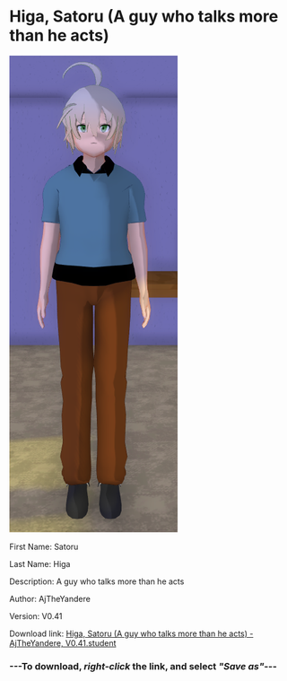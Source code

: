 # Higa, Satoru (A guy who talks more than he acts)

<img src = "https://raw.githubusercontent.com/Arbiter1223/Daigaku-Gurashi-Custom-Students/master/Students/Files/Higa%2C%20Satoru%20(A%20guy%20who%20talks%20more%20than%20he%20acts).png">

First Name: Satoru

Last Name: Higa

Description: A guy who talks more than he acts

Author: AjTheYandere

Version: V0.41

Download link: <a href="https://raw.githubusercontent.com/Arbiter1223/Daigaku-Gurashi-Custom-Students/master/Students/Files/Higa%2C%20Satoru%20(A%20guy%20who%20talks%20more%20than%20he%20acts)%20-%20AjTheYandere%2C%20V0.41.student">Higa, Satoru (A guy who talks more than he acts) - AjTheYandere, V0.41.student</a>

### ---**To download, _right-click_ the link, and select _"Save as"_**---
